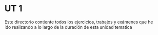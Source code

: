# UT 1

Este directorio contiente todos los ejercicios, trabajos y exámenes que he ido realizando a lo largo de la duración de esta unidad tematica